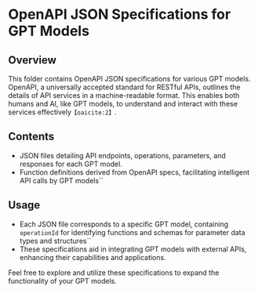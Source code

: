 # OpenAPI JSON Specifications for GPT Models

## Overview
This folder contains OpenAPI JSON specifications for various GPT models. OpenAPI, a universally accepted standard for RESTful APIs, outlines the details of API services in a machine-readable format. This enables both humans and AI, like GPT models, to understand and interact with these services effectively&#8203;``【oaicite:2】``&#8203;.

## Contents
- JSON files detailing API endpoints, operations, parameters, and responses for each GPT model.
- Function definitions derived from OpenAPI specs, facilitating intelligent API calls by GPT models&#8203;``

## Usage
- Each JSON file corresponds to a specific GPT model, containing `operationId` for identifying functions and schemas for parameter data types and structures&#8203;``
- These specifications aid in integrating GPT models with external APIs, enhancing their capabilities and applications.

Feel free to explore and utilize these specifications to expand the functionality of your GPT models.
